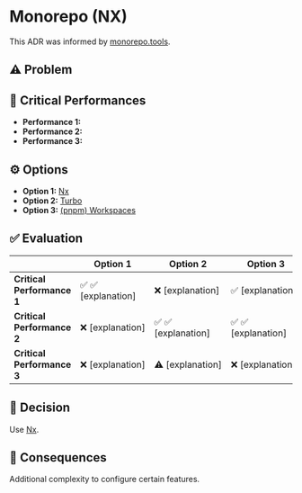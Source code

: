 # Monorepo (NX)

This ADR was informed by [monorepo.tools](https://monorepo.tools/).

## ⚠️ Problem

## 💯 Critical Performances

- **Performance 1:**
- **Performance 2:**
- **Performance 3:**

## ⚙️ Options

- **Option 1:** [Nx](https://nx.dev/)
- **Option 2:** [Turbo](https://turbo.build/)
- **Option 3:** [(pnpm) Workspaces](https://pnpm.io/workspaces)

## ✅ Evaluation

|                            | **Option 1**        | **Option 2**        | **Option 3**        |
| -------------------------- | ------------------- | ------------------- | ------------------- |
| **Critical Performance 1** | ✅ ✅ [explanation] | ❌ [explanation]    | ✅ [explanation]    |
| **Critical Performance 2** | ❌ [explanation]    | ✅ ✅ [explanation] | ✅ ✅ [explanation] |
| **Critical Performance 3** | ❌ [explanation]    | ⚠️ [explanation]    | ❌ [explanation]c   |

## 🌳 Decision

Use [Nx](https://nx.dev/).

## 🚨 Consequences

Additional complexity to configure certain features.
